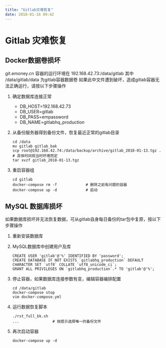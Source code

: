 ```yaml
---
title: "Gitlab灾难恢复"
date: 2018-01-16 09:42
---
```


# Gitlab 灾难恢复

## Docker数据卷损坏

git.emoney.cn 容器的运行环境在 192.168.42.73:/data/gitlab
其中 /data/gitlab/data 为gitlab容器数据卷
如果此中文件遭到破坏，造成gitlab容器无法正确运行，请按以下步骤操作

1. 确定数据库连接正常

    - DB_HOST=192.168.42.73
    - DB_USER=gitlab
    - DB_PASS=empassword
    - DB_NAME=gitlabhq_production

2. 从备份服务器得到备份文件，恢复最近正常的gitlab目录

    ```
    cd /data
    mv gitlab gitlab_bak
    scp root@192.168.42.74:/data/backup/archive/gitlab_2018-01-13.tgz .      # 具体时间视当时环境而定
    tar xvzf gitlab_2018-01-13.tgz
    ```

3. 重启容器组

    ```
    cd gitlab
    docker-compose rm -f             # 删除之前有问题的容器
    docker-compose up -d             # 启动
    ```

## MySQL 数据库损坏

如果数据库损坏并无法恢复数据，可从gitlab自身每日备份的tar包中复原，按以下步骤操作


1. 重新安装数据库

2. MySQL数据库中创建用户及库

    ```
    CREATE USER 'gitlab'@'%' IDENTIFIED BY 'password';
    CREATE DATABASE IF NOT EXISTS `gitlabhq_production` DEFAULT CHARACTER SET `utf8` COLLATE `utf8_unicode_ci`;
    GRANT ALL PRIVILEGES ON `gitlabhq_production`.* TO 'gitlab'@'%';
    ```

3. 停止容器，如果数据库连接参数有变，编辑容器编排配置

    ```
    cd /data/gitlab
    docker-compose stop
    vim docker-compose.yml
    ```

4. 运行数据恢复脚本

    ```
    ./rst_full_bk.sh
    ...               # 按提示选择唯一的备份文件
    ```

5. 再次启动容器

    ```
    docker-compose up -d
    ```
